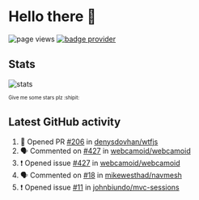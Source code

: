 # Hello there 👋

![page views](https://komarev.com/ghpvc/?username=konradlinkowski&color=brightgreen)
[![badge provider](https://anybadge.herokuapp.com/badge?label=create&message=your%20own%20badge)](https://github.com/KonradLinkowski/AnyBadge)

## Stats
![stats](https://github-readme-stats.vercel.app/api?username=KonradLinkowski&hide_title=true&show_icons=true&include_all_commits=true&count_private=true&disable_animations=true&theme=dark)

<sub><sub>Give me some stars plz :shipit:</sub></sub>

## Latest GitHub activity
<!--START_SECTION:activity-->
1. 💪 Opened PR [#206](https://github.com/denysdovhan/wtfjs/pull/206) in [denysdovhan/wtfjs](https://github.com/denysdovhan/wtfjs)
2. 🗣 Commented on [#427](https://github.com/webcamoid/webcamoid/issues/427) in [webcamoid/webcamoid](https://github.com/webcamoid/webcamoid)
3. ❗️ Opened issue [#427](https://github.com/webcamoid/webcamoid/issues/427) in [webcamoid/webcamoid](https://github.com/webcamoid/webcamoid)
4. 🗣 Commented on [#18](https://github.com/mikewesthad/navmesh/issues/18) in [mikewesthad/navmesh](https://github.com/mikewesthad/navmesh)
5. ❗️ Opened issue [#11](https://github.com/johnbiundo/mvc-sessions/issues/11) in [johnbiundo/mvc-sessions](https://github.com/johnbiundo/mvc-sessions)
<!--END_SECTION:activity-->
